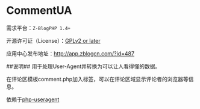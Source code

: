 CommentUA
=========

需求平台：``Z-BlogPHP 1.4+``

开源许可证（License）：[GPLv2 or later](http://www.gnu.org/copyleft/gpl.html)

应用中心发布地址：http://app.zblogcn.com/?id=487

##说明##
用于处理User-Agent并转换为可以让人看得懂的数据。

在评论区模板comment.php加入标签，可以在评论区域显示评论者的浏览器等信息。

依赖于[php-useragent](https://github.com/zsxsoft/php-useragent)